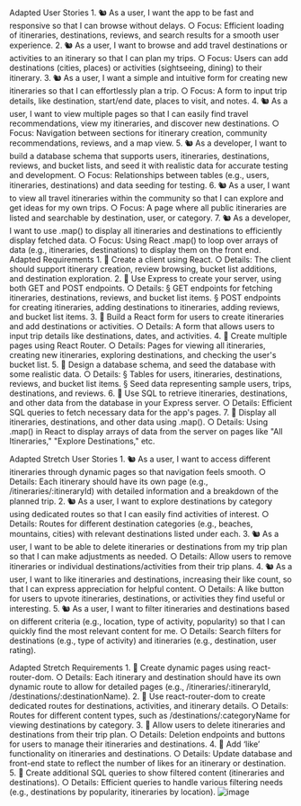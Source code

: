 Adapted User Stories
	1. 🐿️ As a user, I want the app to be fast and responsive so that I can browse without delays.
		○ Focus: Efficient loading of itineraries, destinations, reviews, and search results for a smooth user experience.
	2. 🐿️ As a user, I want to browse and add travel destinations or activities to an itinerary so that I can plan my trips.
		○ Focus: Users can add destinations (cities, places) or activities (sightseeing, dining) to their itinerary.
	3. 🐿️ As a user, I want a simple and intuitive form for creating new itineraries so that I can effortlessly plan a trip.
		○ Focus: A form to input trip details, like destination, start/end date, places to visit, and notes.
	4. 🐿️ As a user, I want to view multiple pages so that I can easily find travel recommendations, view my itineraries, and discover new destinations.
		○ Focus: Navigation between sections for itinerary creation, community recommendations, reviews, and a map view.
	5. 🐿️ As a developer, I want to build a database schema that supports users, itineraries, destinations, reviews, and bucket lists, and seed it with realistic data for accurate testing and development.
		○ Focus: Relationships between tables (e.g., users, itineraries, destinations) and data seeding for testing.
	6. 🐿️ As a user, I want to view all travel itineraries within the community so that I can explore and get ideas for my own trips.
		○ Focus: A page where all public itineraries are listed and searchable by destination, user, or category.
	7. 🐿️ As a developer, I want to use .map() to display all itineraries and destinations to efficiently display fetched data.
		○ Focus: Using React .map() to loop over arrays of data (e.g., itineraries, destinations) to display them on the front end.
Adapted Requirements
	1. 🎯 Create a client using React.
		○ Details: The client should support itinerary creation, review browsing, bucket list additions, and destination exploration.
	2. 🎯 Use Express to create your server, using both GET and POST endpoints.
		○ Details:
			§ GET endpoints for fetching itineraries, destinations, reviews, and bucket list items.
			§ POST endpoints for creating itineraries, adding destinations to itineraries, adding reviews, and bucket list items.
	3. 🎯 Build a React form for users to create itineraries and add destinations or activities.
		○ Details: A form that allows users to input trip details like destinations, dates, and activities.
	4. 🎯 Create multiple pages using React Router.
		○ Details: Pages for viewing all itineraries, creating new itineraries, exploring destinations, and checking the user's bucket list.
	5. 🎯 Design a database schema, and seed the database with some realistic data.
		○ Details:
			§ Tables for users, itineraries, destinations, reviews, and bucket list items.
			§ Seed data representing sample users, trips, destinations, and reviews.
	6. 🎯 Use SQL to retrieve itineraries, destinations, and other data from the database in your Express server.
		○ Details: Efficient SQL queries to fetch necessary data for the app's pages.
	7. 🎯 Display all itineraries, destinations, and other data using .map().
		○ Details: Using .map() in React to display arrays of data from the server on pages like "All Itineraries," "Explore Destinations," etc.

Adapted Stretch User Stories
	1. 🐿️ As a user, I want to access different itineraries through dynamic pages so that navigation feels smooth.
		○ Details: Each itinerary should have its own page (e.g., /itineraries/:itineraryId) with detailed information and a breakdown of the planned trip.
	2. 🐿️ As a user, I want to explore destinations by category using dedicated routes so that I can easily find activities of interest.
		○ Details: Routes for different destination categories (e.g., beaches, mountains, cities) with relevant destinations listed under each.
	3. 🐿️ As a user, I want to be able to delete itineraries or destinations from my trip plan so that I can make adjustments as needed.
		○ Details: Allow users to remove itineraries or individual destinations/activities from their trip plans.
	4. 🐿️ As a user, I want to like itineraries and destinations, increasing their like count, so that I can express appreciation for helpful content.
		○ Details: A like button for users to upvote itineraries, destinations, or activities they find useful or interesting.
	5. 🐿️ As a user, I want to filter itineraries and destinations based on different criteria (e.g., location, type of activity, popularity) so that I can quickly find the most relevant content for me.
		○ Details: Search filters for destinations (e.g., type of activity) and itineraries (e.g., destination, user rating).

Adapted Stretch Requirements
	1. 🏹 Create dynamic pages using react-router-dom.
		○ Details: Each itinerary and destination should have its own dynamic route to allow for detailed pages (e.g., /itineraries/:itineraryId, /destinations/:destinationName).
	2. 🏹 Use react-router-dom to create dedicated routes for destinations, activities, and itinerary details.
		○ Details: Routes for different content types, such as /destinations/:categoryName for viewing destinations by category.
	3. 🏹 Allow users to delete itineraries and destinations from their trip plan.
		○ Details: Deletion endpoints and buttons for users to manage their itineraries and destinations.
	4. 🏹 Add ‘like’ functionality on itineraries and destinations.
		○ Details: Update database and front-end state to reflect the number of likes for an itinerary or destination.
	5. 🏹 Create additional SQL queries to show filtered content (itineraries and destinations).
		○ Details: Efficient queries to handle various filtering needs (e.g., destinations by popularity, itineraries by location).
![image](https://github.com/user-attachments/assets/7952bbdd-e574-4f36-9f6a-b706f74203dc)
